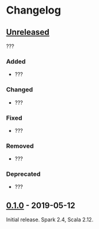 # Changelog

## [Unreleased]
???

### Added
- ???

### Changed
- ???

### Fixed
- ???

### Removed
- ???

### Deprecated
- ???

## [0.1.0] - 2019-05-12
Initial release.
Spark 2.4, Scala 2.12.

[Unreleased]: https://github.com/vasnake/osm-export/compare/v0.1.0...master
[0.1.0]: https://github.com/vasnake/osm-export/compare/6746be5cb12a031cb97c57eadd26036e92fe1a73...v0.1.0
